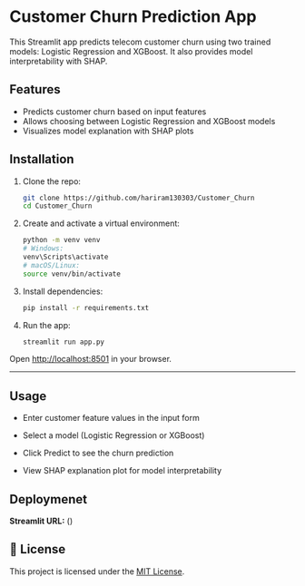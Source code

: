 # Customer Churn Prediction App

This Streamlit app predicts telecom customer churn using two trained models: Logistic Regression and XGBoost. It also provides model interpretability with SHAP.

## Features

- Predicts customer churn based on input features
- Allows choosing between Logistic Regression and XGBoost models
- Visualizes model explanation with SHAP plots

## Installation

1. Clone the repo:
   ```bash
   git clone https://github.com/hariram130303/Customer_Churn
   cd Customer_Churn
   ```

2. Create and activate a virtual environment:
    ```bash
    python -m venv venv
    # Windows:
    venv\Scripts\activate
    # macOS/Linux:
    source venv/bin/activate
    ```

3. Install dependencies:
    ```bash
    pip install -r requirements.txt
    ```

4. Run the app:
    ```bash
    streamlit run app.py
    ```

Open [http://localhost:8501](http://localhost:8501) in your browser.

---

## Usage

- Enter customer feature values in the input form

- Select a model (Logistic Regression or XGBoost)

- Click Predict to see the churn prediction

- View SHAP explanation plot for model interpretability


## Deploymenet

**Streamlit URL:** ()

## 📄 License

This project is licensed under the [MIT License](https://github.com/hariram130303/Customer_Churn/blob/main/LICENSE).
